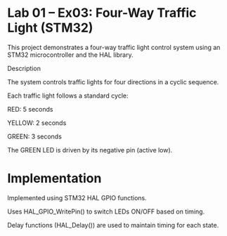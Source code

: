 # Lab 01 – Ex03: Four-Way Traffic Light (STM32)

This project demonstrates a four-way traffic light control system using an STM32 microcontroller and the HAL library.

Description

The system controls traffic lights for four directions in a cyclic sequence.

Each traffic light follows a standard cycle:

RED: 5 seconds

YELLOW: 2 seconds

GREEN: 3 seconds

The GREEN LED is driven by its negative pin (active low).

# Implementation

Implemented using STM32 HAL GPIO functions.

Uses HAL_GPIO_WritePin() to switch LEDs ON/OFF based on timing.

Delay functions (HAL_Delay()) are used to maintain timing for each state.